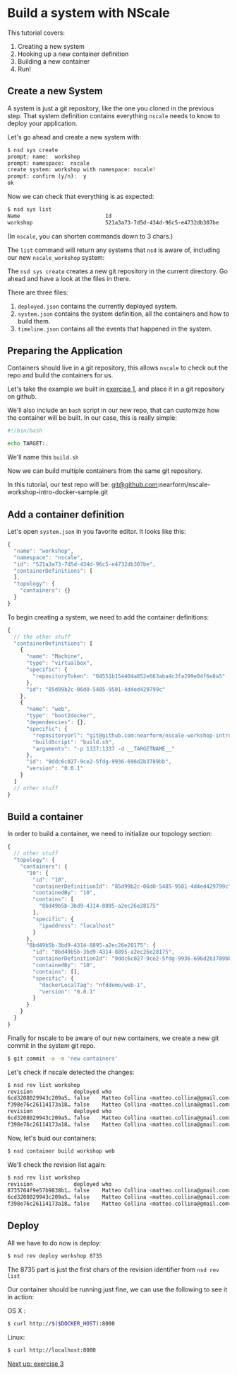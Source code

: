 Build a system with NScale
===================

This tutorial covers:

1. Creating a new system
2. Hooking up a new container definition
3. Building a new container
4. Run!

Create a new System
-------------------

A system is just a git repository, like the one you cloned in
the previous step.
That system definition contains everything `nscale` needs to
know to deploy your application.

Let's go ahead and create a new system with:

```bash
$ nsd sys create
prompt: name:  workshop
prompt: namespace:  nscale
create system: workshop with namespace: nscale?
prompt: confirm (y/n):  y
ok
```

Now we can check that everything is as expected:

```bash
$ nsd sys list
Name                           Id
workshop                       521a3a73-7d5d-434d-96c5-e4732db307be
```

(In `nscale`, you can shorten commands down to 3 chars.)

The `list` command will return any systems that `nsd` is aware of, 
including our new `nscale_workshop` system:

The `nsd sys create` creates a new git repository in the current
directory. Go ahead and have a look at the files in there.

There are three files:

1. `deployed.json` contains the currently deployed system.
2. `system.json` contains the system definition, all the containers and
   how to build them.
3. `timeline.json` contains all the events that happened in the system.

Preparing the Application
-------------------------

Containers should live in a git repository, this allows `nscale` to check 
out the repo and build the containers for us.

Let's take the example we built in [exercise 1](https://github.com/nearform/nscale-workshop/blob/master/docker-intro.md), and place it in a git repository on github.

We'll also include an `bash` script in our new repo, that can customize
how the container will be built. In our case, this is really simple:

```bash
#!/bin/bash

echo TARGET:.
```

We'll name this `build.sh`

Now we can build multiple containers from the same git repository.

In this tutorial, our test repo will be: git@github.com:nearform/nscale-workshop-intro-docker-sample.git

Add a container definition
--------------------------

Let's open `system.json` in you favorite editor. It looks like this:

```js
{
  "name": "workshop",
  "namespace": "nscale",
  "id": "521a3a73-7d5d-434d-96c5-e4732db307be",
  "containerDefinitions": [
  ],
  "topology": {
    "containers": {}
  }
}
```

To begin creating a system, we need to add the container definitions:

```js
{
  // the other stuff
  "containerDefinitions": [
    {
      "name": "Machine",
      "type": "virtualbox",
      "specific": {
        "repositoryToken": "04551b154404a852e663aba4c3fa299e04f6e8a5"
      },
      "id": "85d99b2c-06d0-5485-9501-4d4ed429799c"
    },
    {
      "name": "web",
      "type": "boot2docker",
      "dependencies": {},
      "specific": {
        "repositoryUrl": "git@github.com:nearform/nscale-workshop-intro-docker-sample.git",
        "buildScript": "build.sh",
        "arguments": "-p 1337:1337 -d __TARGETNAME__"
      },
      "id": "9ddc6c027-9ce2-5fdg-9936-696d2b3789bb",
      "version": "0.0.1"
    }
  ]
  // other stuff
}
```

Build a container
-----------------

In order to build a container, we need to initialize our topology
section:

```js
{
  // other stuff
  "topology": {
    "containers": {
      "10": {
        "id": "10",
        "containerDefinitionId": "85d99b2c-06d0-5485-9501-4d4ed429799c",
        "containedBy": "10",
        "contains": [
          "8bd49b5b-3bd9-4314-8895-a2ec26e28175"
        ],
        "specific": {
          "ipaddress": "localhost"
        }
      },
      "8bd49b5b-3bd9-4314-8895-a2ec26e28175": {
        "id": "8bd49b5b-3bd9-4314-8895-a2ec26e28175",
        "containerDefinitionId": "9ddc6c027-9ce2-5fdg-9936-696d2b3789bb",
        "containedBy": "10",
        "contains": [],
        "specific": {
          "dockerLocalTag": "nfddemo/web-1",
          "version": "0.0.1"
        }
      }
    }
  }
}
```

Finally for nscale to be aware of our new containers, we create a new
git commit in the system git repo. 

```bash
$ git commit -a -m 'new containers'
```

Let's check if nscale detected the changes:

```bash
$ nsd rev list workshop
revision             deployed who                                                     time                      description
6cd3208029943c209a5… false    Matteo Collina <matteo.collina@gmail.com>               2014-09-08T22:03:06.000Z  Updated container definition.
f398e76c26114173a18… false    Matteo Collina <matteo.collina@gmail.com>               2014-09-08T21:45:22.000Z  first commit
revision             deployed who                                                     time                      description
6cd3208029943c209a5… false    Matteo Collina <matteo.collina@gmail.com>               2014-09-08T22:03:06.000Z  Updated container definition.
f398e76c26114173a18… false    Matteo Collina <matteo.collina@gmail.com>               2014-09-08T21:45:22.000Z  first commit
```

Now, let's buid our containers:

```bash
$ nsd container build workshop web
```

We'll check the revision list again:

```bash
$ nsd rev list workshop
revision             deployed who                                                     time                      description
8735764f9e57b9838b1… false    Matteo Collina <matteo.collina@gmail.com>               2014-09-08T22:08:11.000Z  built container: cf28904e57b0c4b84b24d0297820e8a6…
6cd3208029943c209a5… false    Matteo Collina <matteo.collina@gmail.com>               2014-09-08T22:03:06.000Z  Updated container definition.
f398e76c26114173a18… false    Matteo Collina <matteo.collina@gmail.com>               2014-09-08T21:45:22.000Z  first commit
```

Deploy
------

All we have to do now is deploy:

```bash
$ nsd rev deploy workshop 8735
```

The 8735 part is just the first chars of the revision identifier from `nsd rev list`

Our container should be running just fine, we can use the following to see it in action:

OS X : 
```bash
$ curl http://$($DOCKER_HOST):8000
```

Linux:
```bash
$ curl http://localhost:8000
```

[Next up: exercise 3](https://github.com/nearform/nscale-workshop/blob/master/ex3.md)
